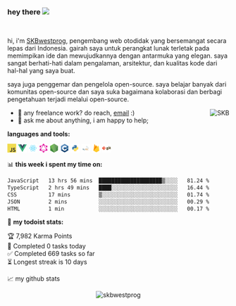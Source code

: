 ### hey there <img src="https://lh4.googleusercontent.com/--0rN_LSi0uM/AAAAAAAAAAI/AAAAAAAAAAA/UtNjCtx3CFI/s44-p-k-no-ns-nd/photo.jpg" width="25px">
<br />

hi, i'm [SKBwestprog](https://skb.my.id/), pengembang web otodidak yang bersemangat secara lepas dari Indonesia. gairah saya untuk perangkat lunak terletak pada memimpikan ide dan mewujudkannya dengan antarmuka yang elegan. saya sangat berhati-hati dalam pengalaman, arsitektur, dan kualitas kode dari hal-hal yang saya buat.

saya juga penggemar dan pengelola open-source. saya belajar banyak dari komunitas open-source dan saya suka bagaimana kolaborasi dan berbagi pengetahuan terjadi melalui open-source.


  <img align="right" alt="SKB" src="https://encrypted-tbn0.gstatic.com/images?q=tbn:ANd9GcQbaKtgB15kM1xCluULb5-tLODZSLuc0I6MZa911XoZox0LDZgwSL7Vg4j_9xG7VMCrhJE&usqp=CAU" />
  
- 💼 any freelance work? do reach, [email](mailto:skbwestprog@gmail.com) :)
- 💬 ask me about anything, i am happy to help;

**languages and tools:**  

<code><img height="20" src="https://raw.githubusercontent.com/github/explore/80688e429a7d4ef2fca1e82350fe8e3517d3494d/topics/javascript/javascript.png"></code>
<code><img height="20" src="https://raw.githubusercontent.com/github/explore/80688e429a7d4ef2fca1e82350fe8e3517d3494d/topics/vue/vue.png"></code>
<code><img height="20" src="https://raw.githubusercontent.com/github/explore/80688e429a7d4ef2fca1e82350fe8e3517d3494d/topics/react/react.png"></code>
<code><img height="20" src="https://raw.githubusercontent.com/github/explore/5c058a388828bb5fde0bcafd4bc867b5bb3f26f3/topics/graphql/graphql.png"></code>
<code><img height="20" src="https://raw.githubusercontent.com/github/explore/80688e429a7d4ef2fca1e82350fe8e3517d3494d/topics/nodejs/nodejs.png"></code>
<code><img height="20" src="https://raw.githubusercontent.com/github/explore/80688e429a7d4ef2fca1e82350fe8e3517d3494d/topics/cpp/cpp.png"></code>
<code><img height="20" src="https://raw.githubusercontent.com/github/explore/80688e429a7d4ef2fca1e82350fe8e3517d3494d/topics/python/python.png"></code>
<code><img height="20" src="https://raw.githubusercontent.com/github/explore/80688e429a7d4ef2fca1e82350fe8e3517d3494d/topics/mysql/mysql.png"></code>
<code><img height="20" src="https://raw.githubusercontent.com/github/explore/80688e429a7d4ef2fca1e82350fe8e3517d3494d/topics/firebase/firebase.png"></code>
<code><img height="20" src="https://raw.githubusercontent.com/github/explore/80688e429a7d4ef2fca1e82350fe8e3517d3494d/topics/git/git.png"></code>

📊 **this week i spent my time on:**
<!--START_SECTION:waka-->
```text
JavaScript   13 hrs 56 mins  ████████████████████▒░░░░   81.24 % 
TypeScript   2 hrs 49 mins   ████░░░░░░░░░░░░░░░░░░░░░   16.44 % 
CSS          17 mins         ▒░░░░░░░░░░░░░░░░░░░░░░░░   01.74 % 
JSON         2 mins          ░░░░░░░░░░░░░░░░░░░░░░░░░   00.29 % 
HTML         1 min           ░░░░░░░░░░░░░░░░░░░░░░░░░   00.17 % 
```
<!--END_SECTION:waka-->

🚧 **my todoist stats:**
<!-- TODO-IST:START -->
🏆  7,982 Karma Points           
🌸  Completed 0 tasks today           
✅  Completed 669 tasks so far           
⏳  Longest streak is 10 days
<!-- TODO-IST:END -->


📈 my github stats

<p align="center"> <img src="https://github-readme-stats.vercel.app/api?username=skbwestprog&show_icons=true&theme=gotham" alt="skbwestprog" />

